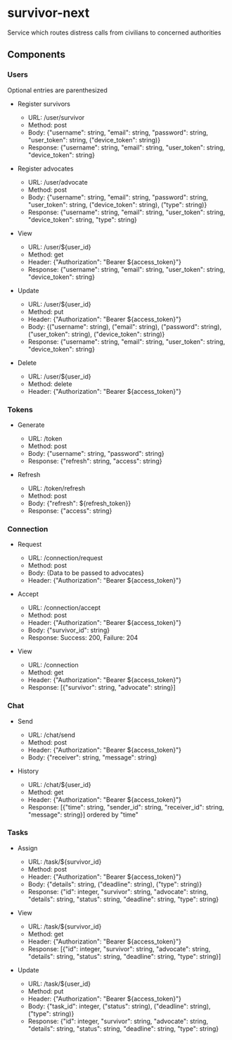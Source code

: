 # survivor-next

Service which routes distress calls from civilians to concerned authorities

## Components

### Users


Optional entries are parenthesized

* Register survivors
    * URL: /user/survivor
    * Method: post
    * Body: {"username": string, "email": string, "password": string, "user_token": string, ("device_token": string)}
    * Response: {"username": string, "email": string, "user_token": string, "device_token": string}

* Register advocates
    * URL: /user/advocate
    * Method: post
    * Body: {"username": string, "email": string, "password": string, "user_token": string, ("device_token": string), ("type": string)}
    * Response: {"username": string, "email": string, "user_token": string, "device_token": string, "type": string}

* View
    * URL: /user/${user_id}
    * Method: get
    * Header: {"Authorization": "Bearer ${access_token}"}
    * Response: {"username": string, "email": string, "user_token": string, "device_token": string}

* Update
    * URL: /user/${user_id}
    * Method: put
    * Header: {"Authorization": "Bearer ${access_token}"}
    * Body: {("username": string), ("email": string), ("password": string), ("user_token": string), ("device_token": string)}
    * Response: {"username": string, "email": string, "user_token": string, "device_token": string}

* Delete
    * URL: /user/${user_id}
    * Method: delete
    * Header: {"Authorization": "Bearer ${access_token}"}

### Tokens

* Generate
    * URL: /token
    * Method: post
    * Body: {"username": string, "password": string}
    * Response: {"refresh": string, "access": string}

* Refresh
    * URL: /token/refresh
    * Method: post
    * Body: {"refresh": ${refresh_token}}
    * Response: {"access": string}
    
### Connection

* Request
    * URL: /connection/request
    * Method: post
    * Body: {Data to be passed to advocates}
    * Header: {"Authorization": "Bearer ${access_token}"}
    
* Accept
    * URL: /connection/accept
    * Method: post
    * Header: {"Authorization": "Bearer ${access_token}"}
    * Body: {"survivor_id": string}
    * Response: Success: 200, Failure: 204

* View
    * URL: /connection
    * Method: get
    * Header: {"Authorization": "Bearer ${access_token}"}
    * Response: [{"survivor": string, "advocate": string}]
    
### Chat

* Send
    * URL: /chat/send
    * Method: post
    * Header: {"Authorization": "Bearer ${access_token}"}
    * Body: {"receiver": string, "message": string}
    
* History
    * URL: /chat/${user_id}
    * Method: get
    * Header: {"Authorization": "Bearer ${access_token}"}
    * Response: [{"time": string, "sender_id": string, "receiver_id": string, "message": string}] ordered by "time"
    
 ### Tasks

* Assign
    * URL: /task/${survivor_id}
    * Method: post
    * Header: {"Authorization": "Bearer ${access_token}"}
    * Body: {"details": string, ("deadline": string), ("type": string)}    
    * Response: {"id": integer, "survivor": string, "advocate": string, "details": string, "status": string, "deadline": string, "type": string}

* View
    * URL: /task/${survivor_id}
    * Method: get
    * Header: {"Authorization": "Bearer ${access_token}"}
    * Response: [{"id": integer, "survivor": string, "advocate": string, "details": string, "status": string, "deadline": string, "type": string}]

* Update
    * URL: /task/${user_id}
    * Method: put
    * Header: {"Authorization": "Bearer ${access_token}"}
    * Body: {"task_id": integer, ("status": string), ("deadline": string), ("type": string)}
    * Response: {"id": integer, "survivor": string, "advocate": string, "details": string, "status": string, "deadline": string, "type": string}
